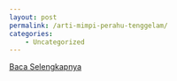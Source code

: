 ```yaml
---
layout: post
permalink: /arti-mimpi-perahu-tenggelam/
categories:
    - Uncategorized
---
```


[Baca Selengkapnya](/10)